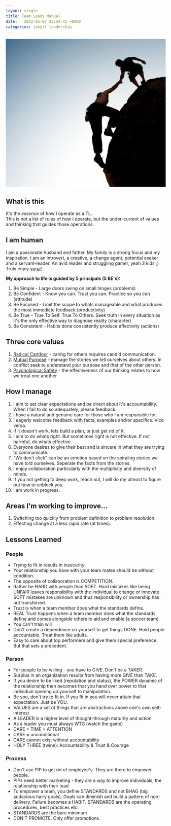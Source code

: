 ```yaml
---
layout: single
title: Team Leads Manual
date:   2022-05-07 23:54:43 +0200
categories: jekyll leadership
---
```


![Leadership](/images/serve.jpg)

## What is this
It's the *essence* of how I operate as a TL.  
This is not a list of rules of how I operate, but the under-current of values and thinking that guides those operations.

## I am human
I am a passionate husband and father. My family is a strong focus and my inspiration.
I am an introvert, a creative, a change agent, potential seeker and a servant-leader.
An avid reader and struggling gamer, yeah 3 kids ;)
Truly enjoy [yoga!](https://www.youtube.com/BeachYoga)

**My approach to life is guided by 5 principals (5 BE's):**
1. Be Simple - Large doors swing on small hinges (problems)
2. Be Confident - Know you can. Trust you can. Practice so you can (attitude)
3. Be Focused - Limit the scope to whats manageable and what produces the most immediate feedback (productivity)
4. Be True - True To Self. True To Others. Seek truth in every situation as it's the only effective way to diagnose reality (character)
5. Be Consistent - Habits done consistently produce effectivity (actions)

## Three core values
1. [Radical Candour](https://www.radicalcandor.com/) - caring for others requires candid communication. 
2. [Mutual Purpose](https://www.amazon.com/Crucial-Conversations-Talking-Stakes-Second/dp/1469266822) - manage the stories we tell ourselves about others. In conflict seek to understand your purpose and that of the other person. 
3. [Psychological Safety](https://www.timetothink.com/book/time-to-think/) - the effectiveness of our thinking relates to how we treat one another

## How I manage
1. I aim to set clear expectations and be direct about it's accountability. When I fail to do so adequately, please feedback.
2. I have a natural and genuine care for those who I am responsible for.
3. I eagerly welcome feedback with facts, examples and/or specifics. Vice versa.
4. If it doesn't work, lets build a plan, or just get rid of it.
5. I aim to do whats right. But sometimes right is not effective. If not harmful, do whats effective.
6. Everyone desires to give their best and is sincere in what they are trying to communicate. 
7. "We don't click" can be an emotion based on the spiraling stories we have told ourselves. Seperate the facts from the stories.
8. I enjoy collaboration particularly with the multiplicity and diversity of minds.
9. If you not getting to deep work, reach out, I will do my utmost to figure out how to unblock you.
10. I am work in progress.

## Areas I'm working to improve...
1. Switching too quickly from problem definition to problem resolution.
2. Effecting change at a less rapid rate (at times).

## Lessons Learned

### People
* Trying to fit in results in insecurity
* Your relationship you have with your team mates should be without condition.
* The opposite of collaboration is COMPETITION.
* Rather be HARD with people than SOFT. Hard mistakes like being UNFAIR leaves responsibility with the individual to change or innovate. SOFT mistakes are unknown and thus responsibility or ownership has not transferred.
* Trust is when a team member does what the standards define.
* REAL Trust happens when a team member does what the standards define and comes alongside others to aid and enable (a soccer team)
* You can't train will
* Don't create a dependence on yourself to get things DONE. Hold people accountable. Treat them like adults.
* Easy to care about top performers and give them special preference. But that sets a precedent.

### Person
* For people to be willing - you have to GIVE. Don't be a TAKER.
* Surplus in an organization results from having more GIVE than TAKE.
* If you desire to be liked (reputation and status), the POWER dynamic of the relationship then becomes that you hand over power to that individual opening up yourself to manipulation.
* Be you, don't try to fit in. If you fit in you will never attain that expectation. Just be YOU.
* VALUES are a set of things that are abstractions above one's own self-interest
* A LEADER is a higher level of thought-through maturity and action
* As a leader you must always WTG (watch the game)
* CARE = TIME + ATTENTION
* CARE = unconditional
* CARE  cannot exist without accountability
* HOLY THREE (twine): Accountability & Trust & Courage

### Process
* Don't use PIP to get rid of employee's. They are there to empower people.
* PIPs need better marketing - they are a way to improve individuals, the relationship with their lead
* To empower a team, you define STANDARDS and not BHAG (big audacious hairy goals). Goals can diminish and build a pattern of non-delivery. Failure becomes a HABIT. STANDARDS are the operating procedures, best practices etc.
* STANDARDS are the bare minimum
* DON'T PROMOTE. Only offer promotions.
